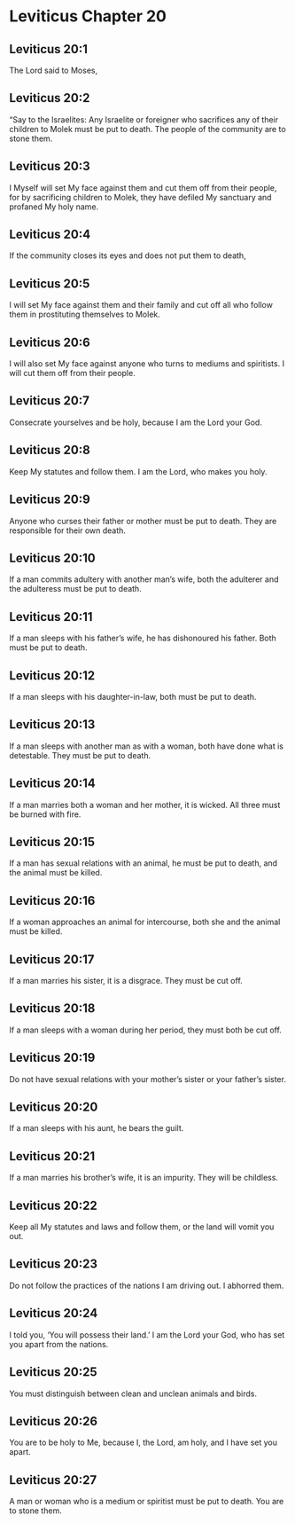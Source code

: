 # Leviticus Chapter 20

## Leviticus 20:1
The Lord said to Moses,

## Leviticus 20:2
“Say to the Israelites: Any Israelite or foreigner who sacrifices any of their children to Molek must be put to death. The people of the community are to stone them.

## Leviticus 20:3
I Myself will set My face against them and cut them off from their people, for by sacrificing children to Molek, they have defiled My sanctuary and profaned My holy name.

## Leviticus 20:4
If the community closes its eyes and does not put them to death,

## Leviticus 20:5
I will set My face against them and their family and cut off all who follow them in prostituting themselves to Molek.

## Leviticus 20:6
I will also set My face against anyone who turns to mediums and spiritists. I will cut them off from their people.

## Leviticus 20:7
Consecrate yourselves and be holy, because I am the Lord your God.

## Leviticus 20:8
Keep My statutes and follow them. I am the Lord, who makes you holy.

## Leviticus 20:9
Anyone who curses their father or mother must be put to death. They are responsible for their own death.

## Leviticus 20:10
If a man commits adultery with another man’s wife, both the adulterer and the adulteress must be put to death.

## Leviticus 20:11
If a man sleeps with his father’s wife, he has dishonoured his father. Both must be put to death.

## Leviticus 20:12
If a man sleeps with his daughter-in-law, both must be put to death.

## Leviticus 20:13
If a man sleeps with another man as with a woman, both have done what is detestable. They must be put to death.

## Leviticus 20:14
If a man marries both a woman and her mother, it is wicked. All three must be burned with fire.

## Leviticus 20:15
If a man has sexual relations with an animal, he must be put to death, and the animal must be killed.

## Leviticus 20:16
If a woman approaches an animal for intercourse, both she and the animal must be killed.

## Leviticus 20:17
If a man marries his sister, it is a disgrace. They must be cut off.

## Leviticus 20:18
If a man sleeps with a woman during her period, they must both be cut off.

## Leviticus 20:19
Do not have sexual relations with your mother’s sister or your father’s sister.

## Leviticus 20:20
If a man sleeps with his aunt, he bears the guilt.

## Leviticus 20:21
If a man marries his brother’s wife, it is an impurity. They will be childless.

## Leviticus 20:22
Keep all My statutes and laws and follow them, or the land will vomit you out.

## Leviticus 20:23
Do not follow the practices of the nations I am driving out. I abhorred them.

## Leviticus 20:24
I told you, ‘You will possess their land.’ I am the Lord your God, who has set you apart from the nations.

## Leviticus 20:25
You must distinguish between clean and unclean animals and birds.

## Leviticus 20:26
You are to be holy to Me, because I, the Lord, am holy, and I have set you apart.

## Leviticus 20:27
A man or woman who is a medium or spiritist must be put to death. You are to stone them.

